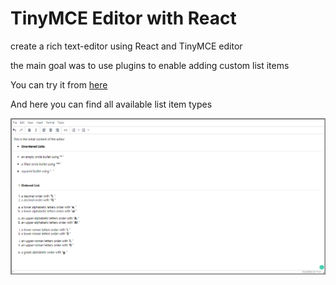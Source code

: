 # TinyMCE Editor with React

create a rich text-editor using React and TinyMCE editor

the main goal was to use plugins to enable adding custom list items

You can try it from [here](https://ahmed-elbessfy.github.io/tinymce-text-editor/)

And here you can find all available list item types

![editor](src/tinyMCE.png)

